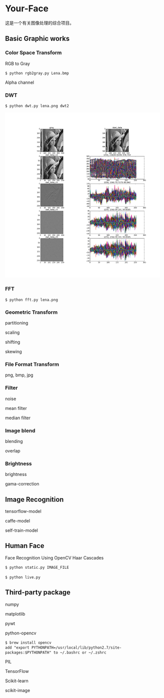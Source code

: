 # Your-Face

这是一个有关图像处理的综合项目。

## Basic Graphic works 

### Color Space Transform

RGB to Gray

    $ python rgb2gray.py Lena.bmp

Alpha channel

### DWT

    $ python dwt.py lena.png dwt2

   ![](doc/dwt.figure.png)

### FFT

    $ python fft.py lena.png

### Geometric Transform

partitioning

scaling

shifting

skewing

### File Format Transform

png, bmp, jpg

### Filter

noise

mean filter

median filter


### Image blend

blending

overlap


### Brightness

brightness

gama-correction




## Image Recognition

tensorflow-model

caffe-model

self-train-model


## Human Face

Face Recognition Using OpenCV Haar Cascades

    $ python static.py IMAGE_FILE
    
    $ python live.py
    




## Third-party package

numpy

matplotlib

pywt

python-opencv
 
    $ brew install opencv
    add "export PYTHONPATH=/usr/local/lib/python2.7/site-packages:$PYTHONPATH" to ~/.bashrc or ~/.zshrc

PIL

TensorFlow

Scikit-learn

scikit-image
